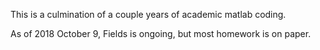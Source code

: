 This is a culmination of a couple years of academic matlab coding.

As of 2018 October 9, Fields is ongoing, but most homework is on paper.

